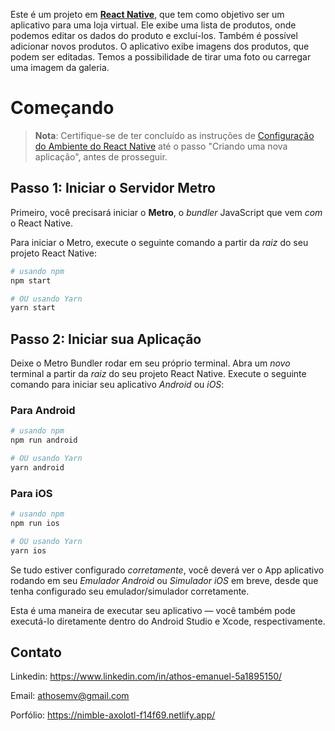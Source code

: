 Este é um projeto em [**React Native**](https://reactnative.dev), que tem como objetivo ser um aplicativo para uma loja virtual. Ele exibe uma lista de produtos, onde podemos editar os dados do produto e excluí-los. Também é possível adicionar novos produtos. O aplicativo exibe imagens dos produtos, que podem ser editadas. Temos a possibilidade de tirar uma foto ou carregar uma imagem da galeria.

# Começando

>**Nota**: Certifique-se de ter concluído as instruções de [Configuração do Ambiente do React Native](https://reactnative.dev/docs/environment-setup) até o passo "Criando uma nova aplicação", antes de prosseguir.

## Passo 1: Iniciar o Servidor Metro

Primeiro, você precisará iniciar o **Metro**, o _bundler_ JavaScript que vem _com_ o React Native.

Para iniciar o Metro, execute o seguinte comando a partir da _raiz_ do seu projeto React Native:

```bash
# usando npm
npm start

# OU usando Yarn
yarn start
```

## Passo 2: Iniciar sua Aplicação

Deixe o Metro Bundler rodar em seu próprio terminal. Abra um _novo_ terminal a partir da _raiz_ do seu projeto React Native. Execute o seguinte comando para iniciar seu aplicativo _Android_ ou _iOS_:

### Para Android

```bash
# usando npm
npm run android

# OU usando Yarn
yarn android
```

### Para iOS

```bash
# usando npm
npm run ios

# OU usando Yarn
yarn ios
```

Se tudo estiver configurado _corretamente_, você deverá ver o App aplicativo rodando em seu _Emulador Android_ ou _Simulador iOS_ em breve, desde que tenha configurado seu emulador/simulador corretamente.

Esta é uma maneira de executar seu aplicativo — você também pode executá-lo diretamente dentro do Android Studio e Xcode, respectivamente.


## Contato

Linkedin: https://www.linkedin.com/in/athos-emanuel-5a1895150/ 

Email: athosemv@gmail.com

Porfólio: https://nimble-axolotl-f14f69.netlify.app/








